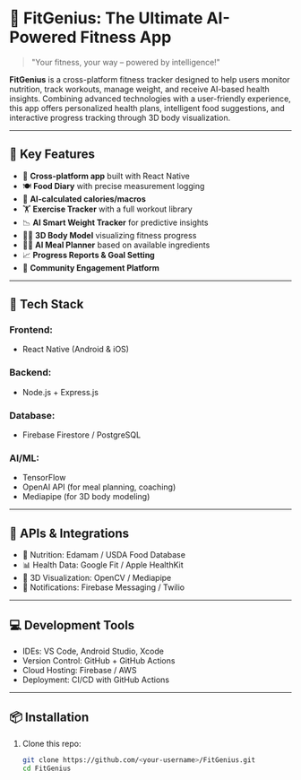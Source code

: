 # 💪 FitGenius: The Ultimate AI-Powered Fitness App

> "Your fitness, your way – powered by intelligence!"

**FitGenius** is a cross-platform fitness tracker designed to help users monitor nutrition, track workouts, manage weight, and receive AI-based health insights. Combining advanced technologies with a user-friendly experience, this app offers personalized health plans, intelligent food suggestions, and interactive progress tracking through 3D body visualization.

---

## 🚀 Key Features

- 📱 **Cross-platform app** built with React Native
- 🍽️ **Food Diary** with precise measurement logging
- 🤖 **AI-calculated calories/macros**
- 🏋️ **Exercise Tracker** with a full workout library
- 📉 **AI Smart Weight Tracker** for predictive insights
- 🧍‍♂️ **3D Body Model** visualizing fitness progress
- 🧑‍🍳 **AI Meal Planner** based on available ingredients
- 📈 **Progress Reports & Goal Setting**
- 💬 **Community Engagement Platform**

---

## 🧠 Tech Stack

### Frontend:
- React Native (Android & iOS)

### Backend:
- Node.js + Express.js

### Database:
- Firebase Firestore / PostgreSQL

### AI/ML:
- TensorFlow
- OpenAI API (for meal planning, coaching)
- Mediapipe (for 3D body modeling)

---

## 🔗 APIs & Integrations

- 🥗 Nutrition: Edamam / USDA Food Database
- 📊 Health Data: Google Fit / Apple HealthKit
- 🧍 3D Visualization: OpenCV / Mediapipe
- 🔔 Notifications: Firebase Messaging / Twilio

---

## 💻 Development Tools

- IDEs: VS Code, Android Studio, Xcode
- Version Control: GitHub + GitHub Actions
- Cloud Hosting: Firebase / AWS
- Deployment: CI/CD with GitHub Actions

---

## 📦 Installation

1. Clone this repo:
   ```bash
   git clone https://github.com/<your-username>/FitGenius.git
   cd FitGenius
